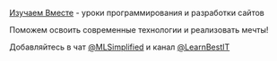 [Изучаем Вместе](https://t.me/MLSimplified) - уроки программирования и разработки сайтов

Поможем освоить современные технологии и реализовать мечты!

Добавляйтесь в чат [@MLSimplified](https://t.me/MLSimplified) и канал [@LearnBestIT](https://t.me/LearnBestIT)
